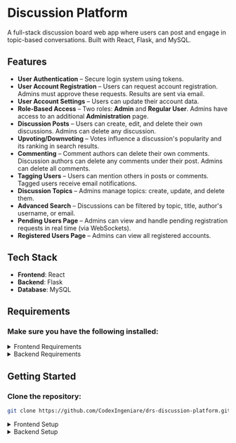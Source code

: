 # Discussion Platform
A full-stack discussion board web app where users can post and engage in topic-based conversations. Built with React, Flask, and MySQL.

## Features
- **User Authentication** – Secure login system using tokens.
- **User Account Registration** – Users can request account registration. Admins must approve these requests. Results are sent via email.
- **User Account Settings** – Users can update their account data.
- **Role-Based Access** – Two roles: **Admin** and **Regular User**. Admins have access to an additional **Administration** page.
- **Discussion Posts** – Users can create, edit, and delete their own discussions. Admins can delete any discussion.
- **Upvoting/Downvoting** – Votes influence a discussion's popularity and its ranking in search results.
- **Commenting** – Comment authors can delete their own comments. Discussion authors can delete any comments under their post. Admins can delete all comments.
- **Tagging Users** – Users can mention others in posts or comments. Tagged users receive email notifications.
- **Discussion Topics** – Admins manage topics: create, update, and delete them.
- **Advanced Search** – Discussions can be filtered by topic, title, author's username, or email.
- **Pending Users Page** – Admins can view and handle pending registration requests in real time (via WebSockets).
- **Registered Users Page** – Admins can view all registered accounts.

## Tech Stack
- **Frontend**: React
- **Backend**: Flask
- **Database**: MySQL

## Requirements
### Make sure you have the following installed:
<details>
  <summary>Frontend Requirements</summary>

  - [nvm](https://github.com/coreybutler/nvm-windows) &ge; 1.2.2
  - Node.js 23.11.0
</details>
<details>
  <summary>Backend Requirements</summary>

  - python 3.9.0
  - pip &ge; 25.0.1
  - pipenv &ge; 2024.4.1
</details>

## Getting Started
### Clone the repository:
```bash
git clone https://github.com/CodexIngeniare/drs-discussion-platform.git
```
<details>
  <summary>Frontend Setup</summary>
  
  ### Navigate to the frontend directory:
  ```bash
  cd frontend
  ```
  ### Install dependencies:
  ```bash
  npm install
  ```
  ### How to run:
  ```bash
  npm start
  ```
</details>
<details>
  <summary>Backend Setup</summary>

  ### Navigate to the backend directory:
  ```bash
  cd backend
  ```
  ### Install dependencies:
  ```bash
  pipenv shell
  pipenv install
  ```
  ### How to run:
  ```bash
  flask run
  ```
</details>
